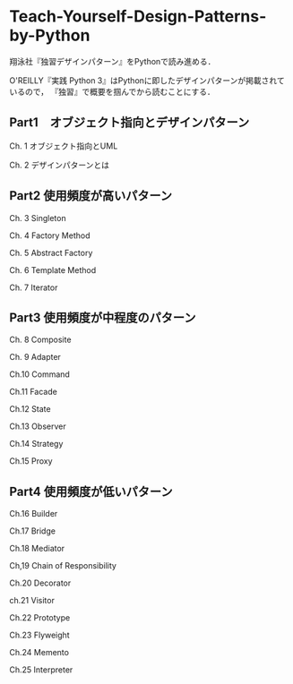 # Teach-Yourself-Design-Patterns-by-Python
翔泳社『独習デザインパターン』をPythonで読み進める．

O'REILLY『実践 Python 3』はPythonに即したデザインパターンが掲載されているので，
『独習』で概要を掴んでから読むことにする．

## Part1　オブジェクト指向とデザインパターン
Ch. 1 オブジェクト指向とUML

Ch. 2 デザインパターンとは

## Part2 使用頻度が高いパターン
Ch. 3 Singleton

Ch. 4 Factory Method

Ch. 5 Abstract Factory

Ch. 6 Template Method

Ch. 7 Iterator

## Part3 使用頻度が中程度のパターン
Ch. 8 Composite

Ch. 9 Adapter

Ch.10 Command

Ch.11 Facade

Ch.12 State

Ch.13 Observer

Ch.14 Strategy

Ch.15 Proxy

## Part4 使用頻度が低いパターン
Ch.16 Builder

Ch.17 Bridge

Ch.18 Mediator

Ch,19 Chain of Responsibility

Ch.20 Decorator

ch.21 Visitor

Ch.22 Prototype

Ch.23 Flyweight

Ch.24 Memento

Ch.25 Interpreter
